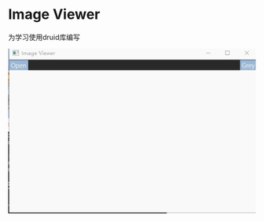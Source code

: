 Image Viewer
===================

为学习使用druid库编写

![GIF.gif](https://raw.githubusercontent.com/bstaint/druid_image_viewer/main/images/GIF.gif)
